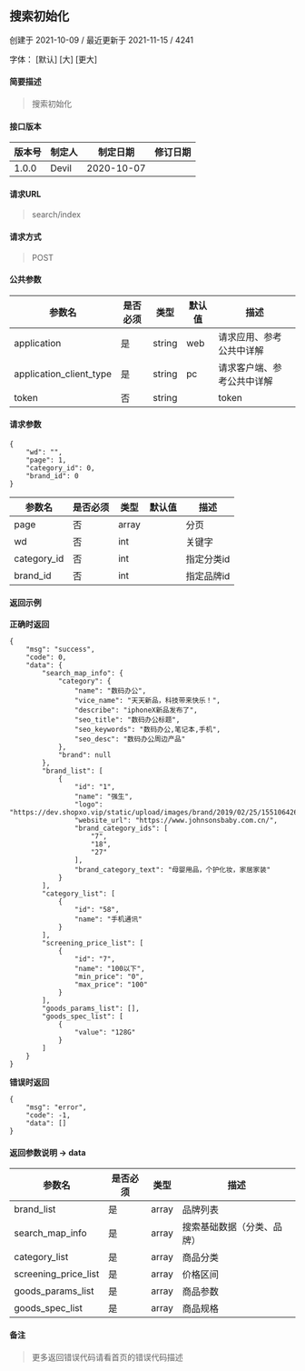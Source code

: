 ## 搜索初始化

创建于 2021-10-09 / 最近更新于 2021-11-15 / 4241

字体： \[默认\] \[大\] \[更大\]

#### 简要描述

> 搜索初始化

#### 接口版本

| 版本号 | 制定人 | 制定日期 | 修订日期 |
| --- | --- | --- | --- |
| 1.0.0 | Devil | 2020-10-07 |  |

#### 请求URL

> search/index

#### 请求方式

> POST

#### 公共参数

| 参数名 | 是否必须 | 类型 | 默认值 | 描述 |
| --- | --- | --- | --- | --- |
| application | 是 | string | web | 请求应用、参考公共中详解 |
| application\_client\_type | 是 | string | pc | 请求客户端、参考公共中详解 |
| token | 否 | string |  | token |

#### 请求参数

```
{
    "wd": "",
    "page": 1,
    "category_id": 0,
    "brand_id": 0
}
```

| 参数名 | 是否必须 | 类型 | 默认值 | 描述 |
| --- | --- | --- | --- | --- |
| page | 否 | array |  | 分页 |
| wd | 否 | int |  | 关键字 |
| category\_id | 否 | int |  | 指定分类id |
| brand\_id | 否 | int |  | 指定品牌id |

#### 返回示例

**正确时返回**

```
{
    "msg": "success",
    "code": 0,
    "data": {
        "search_map_info": {
            "category": {
                "name": "数码办公",
                "vice_name": "天天新品，科技带来快乐！",
                "describe": "iphoneX新品发布了",
                "seo_title": "数码办公标题",
                "seo_keywords": "数码办公,笔记本,手机",
                "seo_desc": "数码办公周边产品"
            },
            "brand": null
        },
        "brand_list": [
            {
                "id": "1",
                "name": "强生",
                "logo": "https://dev.shopxo.vip/static/upload/images/brand/2019/02/25/1551064260180298.jpeg",
                "website_url": "https://www.johnsonsbaby.com.cn/",
                "brand_category_ids": [
                    "7",
                    "18",
                    "27"
                ],
                "brand_category_text": "母婴用品，个护化妆，家居家装"
            }
        ],
        "category_list": [
            {
                "id": "58",
                "name": "手机通讯"
            }
        ],
        "screening_price_list": [
            {
                "id": "7",
                "name": "100以下",
                "min_price": "0",
                "max_price": "100"
            }
        ],
        "goods_params_list": [],
        "goods_spec_list": [
            {
                "value": "128G"
            }
        ]
    }
}
```

**错误时返回**

```
{
    "msg": "error",
    "code": -1,
    "data": []
}
```

#### 返回参数说明 -> data

| 参数名 | 是否必须 | 类型 | 描述 |
| --- | --- | --- | --- |
| brand\_list | 是 | array | 品牌列表 |
| search\_map\_info | 是 | array | 搜索基础数据（分类、品牌） |
| category\_list | 是 | array | 商品分类 |
| screening\_price\_list | 是 | array | 价格区间 |
| goods\_params\_list | 是 | array | 商品参数 |
| goods\_spec\_list | 是 | array | 商品规格 |

#### 备注

> 更多返回错误代码请看首页的错误代码描述
